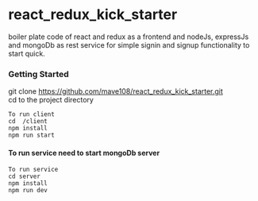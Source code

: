 # react_redux_kick_starter
boiler plate code of react and redux as a frontend and nodeJs, expressJs and mongoDb as rest service for simple signin and signup functionality to start quick.


### Getting Started

git clone https://github.com/mave108/react_redux_kick_starter.git <br />
cd to the project directory <br>
```
To run client 
cd  /client 
npm install 
npm run start
```
#### To run service need to start mongoDb server
```
To run service 
cd server
npm install
npm run dev
```
